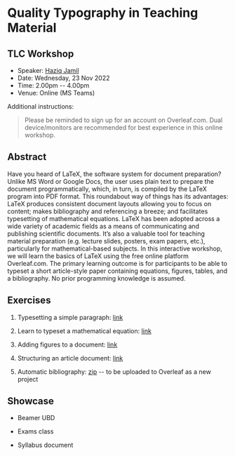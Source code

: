 # Quality Typography in Teaching Material

## TLC Workshop

- Speaker: [Haziq Jamil](https://haziqj.ml)
- Date: Wednesday, 23 Nov 2022
- Time: 2.00pm -- 4.00pm
- Venue: Online (MS Teams)

Additional instructions:

> Please be reminded to sign up for an account on Overleaf.com.  Dual device/monitors are recommended for best experience in this online workshop.

## Abstract

Have you heard of LaTeX, the software system for document preparation? Unlike MS Word or Google Docs, the user uses plain text to prepare the document programmatically, which, in turn, is compiled by the LaTeX program into PDF format. This roundabout way of things has its advantages: LaTeX produces consistent document layouts allowing you to focus on content; makes bibliography and referencing a breeze; and facilitates typesetting of mathematical equations. LaTeX has been adopted across a wide variety of academic fields as a means of communicating and publishing scientific documents. It’s also a valuable tool for teaching material preparation (e.g. lecture slides, posters, exam papers, etc.), particularly for mathematical-based subjects. In this interactive workshop, we will learn the basics of LaTeX using the free online platform Overleaf.com. The primary learning outcome is for participants to be able to typeset a short article-style paper containing equations, figures, tables, and a bibliography. No prior programming knowledge is assumed.

## Exercises

1. Typesetting a simple paragraph: [link](https://www.overleaf.com/docs?snip_uri=https://raw.github.com//haziqj/learn-latex/main/exercises/01-getting_started/01-getting_started.tex&splash=none)

2. Learn to typeset a mathematical equation: [link](https://www.overleaf.com/docs?snip_uri=https://raw.github.com//haziqj/learn-latex/main/exercises/02-mathematics/02-mathematics.tex&splash=none)

3. Adding figures to a document: [link](https://www.overleaf.com/docs?snip_uri=https://raw.github.com//haziqj/learn-latex/main/exercises/03-figures/03-figures.tex&splash=none)

4. Structuring an article document: [link](https://www.overleaf.com/docs?snip_uri=https://raw.github.com//haziqj/learn-latex/main/exercises/04-article/04-article.tex&splash=none)

5. Automatic bibliography: [zip](https://github.com/haziqj/learn-latex/raw/main/exercises/05-bibliography.zip) -- to be uploaded to Overleaf as a new project

## Showcase

- Beamer UBD

- Exams class

- Syllabus document

